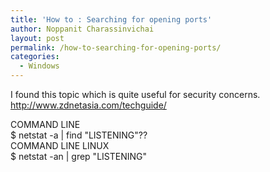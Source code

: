 ```yaml
---
title: 'How to : Searching for opening ports'
author: Noppanit Charassinvichai
layout: post
permalink: /how-to-searching-for-opening-ports/
categories:
  - Windows
---
```

I found this topic which is quite useful for security concerns. <http://www.zdnetasia.com/techguide/>

<div class="codetop">
  COMMAND LINE
</div>

<div class="codemain">
  $ netstat -a | find "LISTENING"??
</div>

<div class="codetop">
  COMMAND LINE LINUX
</div>

<div class="codemain">
  $ netstat -an | grep "LISTENING"
</div>